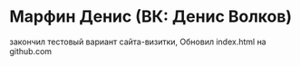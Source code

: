 # Марфин Денис (ВК: Денис Волков)
закончил тестовый вариант сайта-визитки, Обновил index.html на github.com
